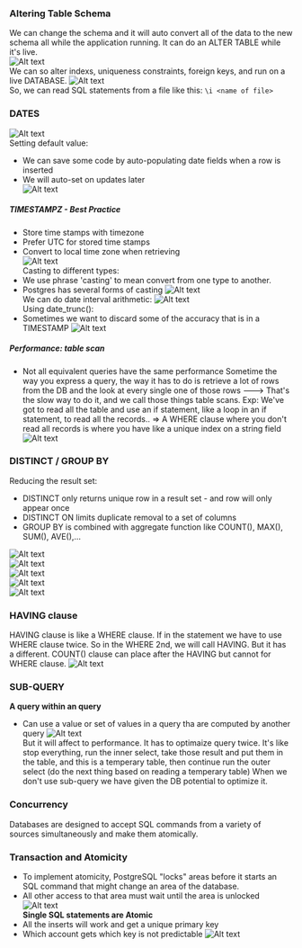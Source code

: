 ### Altering Table Schema
We can change the schema and it will auto convert all of the data to the new schema all while the application running. It can do an ALTER TABLE while it's live.  
![Alt text](img/fimage.png)  
We can so alter indexs, uniqueness constraints, foreign keys, and run on a live DATABASE.
![Alt text](img/image.png)  
So, we can read SQL statements from a file like this: `\i <name of file>`
### DATES
![Alt text](img/image-1.png)  
Setting default value:
* We can save some code by auto-populating date fields when a row is inserted  
* We will auto-set on updates later  
  ![Alt text](img/image-2.png)    
##### TIMESTAMPZ - Best Practice  
* Store time stamps with timezone  
* Prefer UTC for stored time stamps  
* Convert to local time zone when retrieving  
![Alt text](img/image-3.png)  
Casting to different types:
* We use phrase 'casting' to mean convert from  one type to another.
* Postgres has several forms of casting
![Alt text](img/image-4.png)  
We can do date interval arithmetic:
![Alt text](img/image-5.png)  
Using date_trunc():
* Sometimes we want to discard some of the accuracy that is in a TIMESTAMP
![Alt text](img/image-6.png)  
##### Performance: table scan
* Not all equivalent queries have the same performance
Sometime the way you express a query, the way it has to do is retrieve a lot of rows from the DB and the look at every single one of those rows ---> That's the slow way to do it, and we call those things table scans. Exp: We've got to read all the table and use an if statement, like a loop in an if statement, to read all the records..
=> A WHERE clause where you don't read all records is where you have like a unique index on a string field
![Alt text](img/image-7.png)  
### DISTINCT / GROUP BY
Reducing the result set:
* DISTINCT only returns unique row in a result set - and row will only appear once
* DISTINCT ON limits duplicate removal to a set of columns
* GROUP BY is combined with aggregate function like COUNT(), MAX(), SUM(), AVE(),...

![Alt text](img/image-8.png)  
![Alt text](img/image-9.png)  
![Alt text](img/image-10.png)  
![Alt text](img/image-11.png)  
![Alt text](img/image-12.png)  
### HAVING clause
HAVING clause is like a WHERE clause. If in the statement we have to use WHERE clause twice. So in the WHERE 2nd, we will call HAVING. But it has a different. COUNT() clause can place after the HAVING but cannot for WHERE clause.
![Alt text](img/image-13.png)
### SUB-QUERY
**A query within an query**
* Can use a value or set of values in a query tha are computed by another query
![Alt text](img/image-14.png)  
But it will affect to performance. It has to optimaize query twice. It's like stop everything, run the inner select, take those result and put them in the table, and this is a temperary table, then continue run the outer select (do the next thing based on reading a temperary table)
When we don't use sub-query we have given the DB potential to optimize it.  
### Concurrency
Databases are designed to accept SQL commands from a variety of sources simultaneously and make them atomically.  
### Transaction and Atomicity
* To implement atomicity, PostgreSQL "locks" areas before it starts an SQL command that might change an area of the database.
* All other access to that area must wait until the area is unlocked
![Alt text](img/image-15.png)  
**Single SQL statements are Atomic**  
* All the inserts will work and get a unique primary key
* Which account gets which key is not predictable
![Alt text](img/image-16.png)
